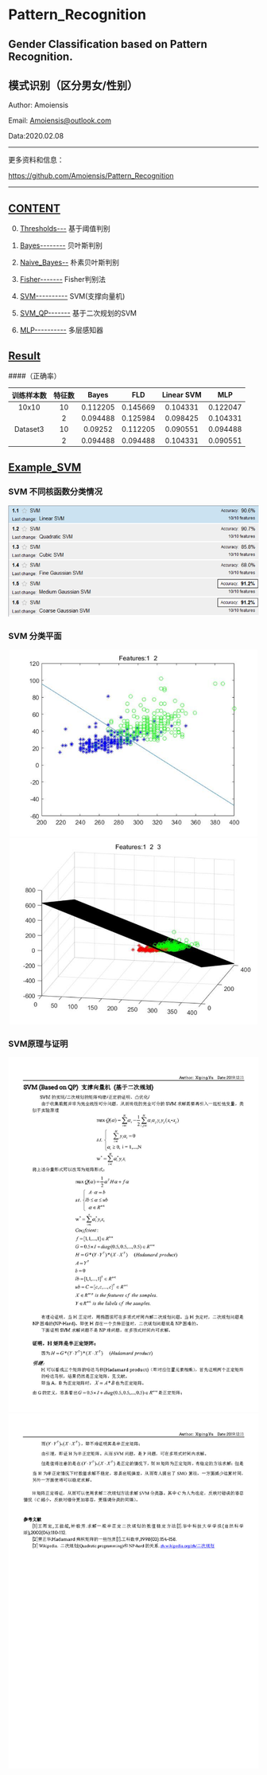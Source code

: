 Pattern_Recognition
=======================================
Gender Classification based on Pattern Recognition. 
---------------------------------------
模式识别（区分男女/性别）
---------------------------------------

Author: Amoiensis

Email: Amoiensis@outlook.com

Data:2020.02.08
***************************************************************
更多资料和信息：

https://github.com/Amoiensis/Pattern_Recognition
***************************************************************

[CONTENT](https://github.com/Amoiensis/Pattern_Recognition)
---------------------------------------
0. [Thresholds---](https://github.com/Amoiensis/Pattern_Recognition/tree/master/Thresholds_Classification)   基于阈值判别

1. [Bayes--------](https://github.com/Amoiensis/Pattern_Recognition/tree/master/Bayes)   贝叶斯判别

2. [Naive_Bayes--](https://github.com/Amoiensis/Pattern_Recognition/tree/master/Naive_Bayes)   朴素贝叶斯判别

3. [Fisher-------](https://github.com/Amoiensis/Pattern_Recognition/tree/master/Fisher)   	Fisher判别法

4. [SVM----------](https://github.com/Amoiensis/Pattern_Recognition/tree/master/SVM)   SVM(支撑向量机)

5. [SVM_QP-------](https://github.com/Amoiensis/Pattern_Recognition/tree/master/SVM_Quadratic_Programming)   基于二次规划的SVM

6. [MLP----------](https://github.com/Amoiensis/Pattern_Recognition/tree/master/MLP)   多层感知器


[Result](https://github.com/Amoiensis/Pattern_Recognition/blob/master/_%E6%A8%A1%E5%BC%8F%E8%AF%86%E5%88%AB_%E6%8A%A5%E5%91%8A.pdf)
---------------------------------------
####（正确率）

| 训练样本数 | 特征数 |   Bayes  |    FLD   | Linear SVM |    MLP   |
|:----------:|:------:|:--------:|:--------:|:----------:|:--------:|
|    10x10   |   10   | 0.112205 | 0.145669 |  0.104331  | 0.122047 |
|            |    2   | 0.094488 | 0.125984 |  0.098425  | 0.104331 |
|  Dataset3  |   10   |  0.09252 | 0.112205 |  0.090551  | 0.094488 |
|            |    2   | 0.094488 | 0.094488 |  0.104331  | 0.090551 |


[Example_SVM](https://github.com/Amoiensis/Pattern_Recognition/blob/master/_%E6%A8%A1%E5%BC%8F%E8%AF%86%E5%88%AB_%E6%8A%A5%E5%91%8A.pdf)
---------------------------------------
### SVM 不同核函数分类情况
<center>
    <img src="https://github.com/Amoiensis/Pattern_Recognition/blob/master/_picture/svm_kernel.png" width="600"/>
</center>

### SVM 分类平面
<center>
	<img src="https://github.com/Amoiensis/Pattern_Recognition/blob/master/_picture/svm_d2.png" width="500"/>    
    <img src="https://github.com/Amoiensis/Pattern_Recognition/blob/master/_picture/svm_d3.png" width="500"/>
</center>

### SVM原理与证明
<center>
    <img src="https://github.com/Amoiensis/Pattern_Recognition/blob/master/_picture/SVM_%E5%8E%9F%E7%90%86%E4%B8%8E%E8%AF%81%E6%98%8E1.jpg">
    <img src="https://github.com/Amoiensis/Pattern_Recognition/blob/master/_picture/SVM_%E5%8E%9F%E7%90%86%E4%B8%8E%E8%AF%81%E6%98%8E2.jpg">
</center>
